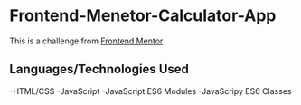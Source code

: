 # Frontend-Menetor-Calculator-App
This is a challenge from [Frontend Mentor](https://www.frontendmentor.io/challenges/calculator-app-9lteq5N29)

## Languages/Technologies Used
-HTML/CSS
-JavaScript
-JavaScript ES6 Modules
-JavaScripy ES6 Classes
